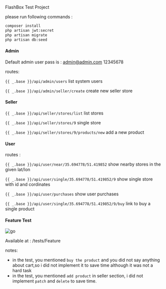 FlashBox Test Project 

please run following commands : 
```bash
composer install
php artisan jwt:secret
php artisan migrate
php artisan db:seed
```

#### Admin
Default admin user pass is : admin@admin.com 12345678

routes: 

`{{ _.base }}/api/admin/users` list system users

`{{ _.base }}/api/admin/seller/create` create new seller store


#### Seller

`{{ _.base }}/api/seller/stores/list` list stores

`{{ _.base }}/api/seller/stores/9` single store

`{{ _.base }}/api/seller/stores/9/products/new` add a new product

#### User

routes :

`{{ _.base }}/api/user/near/35.694778/51.419852` show nearby stores in the given lat/lon

`{{ _.base }}/api/user/single/35.694778/51.419852/9` show single store with id and cordinates

`{{ _.base }}/api/user/purchases` show user purchases

`{{ _.base }}/api/user/single/35.694778/51.419852/9/buy` link to buy a single product

#### Feature Test
![go](https://github.com/arashrasoulzadeh/flashbox/actions/workflows/laravel.yml/badge.svg)

Available at : /tests/Feature


notes: 
- in the test, you mentioned `buy the product` and you did not say anything about cart,so i did not implement it to save time although it was not a hard task
- in the test, you mentioned `add product` in seller section, i did not implement `patch` and `delete` to save time.
